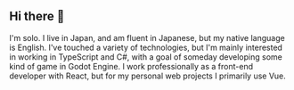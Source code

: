 ## Hi there 👋

I'm solo. I live in Japan, and am fluent in Japanese, but my native language is English. I've touched a variety of technologies, but I'm mainly interested in working in TypeScript and C#, with a goal of someday developing some kind of game in Godot Engine. I work professionally as a front-end developer with React, but for my personal web projects I primarily use Vue.

<!--
**solo-nko/solo-nko** is a ✨ _special_ ✨ repository because its `README.md` (this file) appears on your GitHub profile.

Here are some ideas to get you started:

- 🔭 I’m currently working on ...
- 🌱 I’m currently learning ...
- 👯 I’m looking to collaborate on ...
- 🤔 I’m looking for help with ...
- 💬 Ask me about ...
- 📫 How to reach me: ...
- 😄 Pronouns: ...
- ⚡ Fun fact: ...
-->

